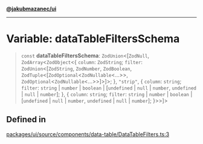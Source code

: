 [**@jakubmazanec/ui**](../README.md)

---

# Variable: dataTableFiltersSchema

> `const` **dataTableFiltersSchema**: `ZodUnion`\<[`ZodNull`, `ZodArray`\<`ZodObject`\<\{ `column`:
> `ZodString`; `filter`: `ZodUnion`\<[`ZodString`, `ZodNumber`, `ZodBoolean`,
> `ZodTuple`\<[`ZodOptional`\<`ZodNullable`\<...\>\>, `ZodOptional`\<`ZodNullable`\<...\>\>]\>]\>; \},
> `"strip"`, \{ `column`: `string`; `filter`: `string` \| `number` \| `boolean` \| [`undefined` \|
> `null` \| `number`, `undefined` \| `null` \| `number`]; \}, \{ `column`: `string`; `filter`:
> `string` \| `number` \| `boolean` \| [`undefined` \| `null` \| `number`, `undefined` \| `null` \|
> `number`]; \}\>\>]\>

## Defined in

[packages/ui/source/components/data-table/DataTableFilters.ts:3](https://github.com/jakubmazanec/tools/blob/3e339f67fc5b5cd011c28acb315570a2f29efedc/packages/ui/source/components/data-table/DataTableFilters.ts#L3)
